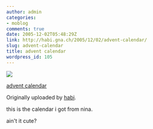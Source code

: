 ```yaml
---
author: admin
categories:
- moblog
comments: true
date: 2005-12-02T05:48:29Z
link: http://habi.gna.ch/2005/12/02/advent-calendar/
slug: advent-calendar
title: advent calendar
wordpress_id: 105
---
```


[![](http://static.flickr.com/35/69284464_6f87352096_m.jpg)](http://www.flickr.com/photos/habi/69284464/)
   

 
  [advent calendar](http://www.flickr.com/photos/habi/69284464/)
    

  Originally uploaded by [habi](http://www.flickr.com/people/habi/).
 



this is the calendar i got from nina.  
  

ain't it cute?
  

